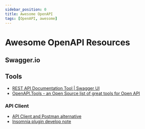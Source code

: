 ```yaml
---
sidebar_position: 0
title: Awesome OpenAPI
tags: [OpenAPI, awesome]
---
```


Awesome OpenAPI Resources
=========================



Swagger.io
----------




Tools
-----

- [REST API Documentation Tool | Swagger UI](https://swagger.io/tools/swagger-ui/)
- [OpenAPI.Tools - an Open Source list of great tools for Open API](https://openapi.tools/)

### API Client ###

- [API Client and Postman alternative](./util_postman-alt.md)
- [Insomnia plugin develop note](./util_insomnia-plugin.md)
